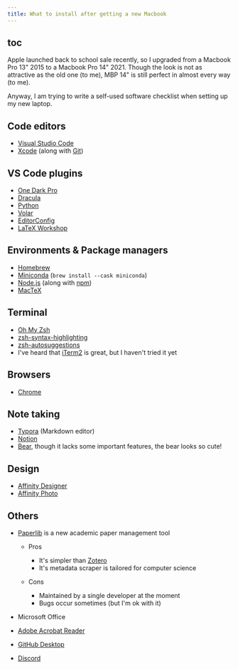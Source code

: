 ```yaml
---
title: What to install after getting a new Macbook
---
```


## toc

Apple launched back to school sale recently, so I upgraded from a Macbook Pro 13" 2015 to a Macbook Pro 14" 2021. Though the look is not as attractive as the old one (to me), MBP 14" is still perfect in almost every way (to me).

Anyway, I am trying to write a self-used software checklist when setting up my new laptop.

## Code editors

- [Visual Studio Code](https://code.visualstudio.com/)
- [Xcode](https://developer.apple.com/xcode/) (along with [Git](https://git-scm.com/))

## VS Code plugins

- [One Dark Pro](https://marketplace.visualstudio.com/items?itemName=zhuangtongfa.Material-theme)
- [Dracula](https://draculatheme.com/visual-studio-code)
- [Python](https://marketplace.visualstudio.com/items?itemName=ms-python.python)
- [Volar](https://marketplace.visualstudio.com/items?itemName=Vue.volar)
- [EditorConfig](https://marketplace.visualstudio.com/items?itemName=EditorConfig.EditorConfig)
- [LaTeX Workshop](https://marketplace.visualstudio.com/items?itemName=James-Yu.latex-workshop)

## Environments & Package managers

- [Homebrew](https://brew.sh/)
- [Miniconda](https://docs.conda.io/en/latest/miniconda.html) (`brew install --cask miniconda`)
- [Node.js](https://nodejs.org/) (along with [npm](https://www.npmjs.com/))
- [MacTeX](https://www.tug.org/mactex/)

## Terminal

- [Oh My Zsh](https://ohmyz.sh/)
- [zsh-syntax-highlighting](https://github.com/zsh-users/zsh-syntax-highlighting/blob/master/INSTALL.md#oh-my-zsh)
- [zsh-autosuggestions](https://github.com/zsh-users/zsh-autosuggestions/blob/master/INSTALL.md#oh-my-zsh)
- I've heard that [iTerm2](https://iterm2.com/) is great, but I haven't tried it yet

## Browsers

- [Chrome](https://www.google.com/chrome/)

## Note taking

- [Typora](https://typora.io/) (Markdown editor)
- [Notion](https://www.notion.so/desktop)
- [Bear](https://bear.app/), though it lacks some important features, the bear looks so cute!

## Design

- [Affinity Designer](https://affinity.serif.com/designer/)
- [Affinity Photo](https://affinity.serif.com/photo/)

## Others

- [Paperlib](https://paperlib.app/en/) is a new academic paper management tool

  - Pros

    - It's simpler than [Zotero](https://www.zotero.org/)
    - It's metadata scraper is tailored for computer science

  - Cons

    - Maintained by a single developer at the moment
    - Bugs occur sometimes (but I'm ok with it)

- Microsoft Office
- [Adobe Acrobat Reader](https://www.adobe.com/acrobat/pdf-reader.html)
- [GitHub Desktop](https://desktop.github.com/)
- [Discord](https://discord.com/)
